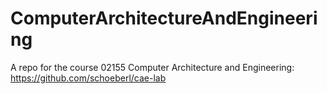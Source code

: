 # ComputerArchitectureAndEngineering
 A repo for the course 02155  Computer Architecture and Engineering: https://github.com/schoeberl/cae-lab
